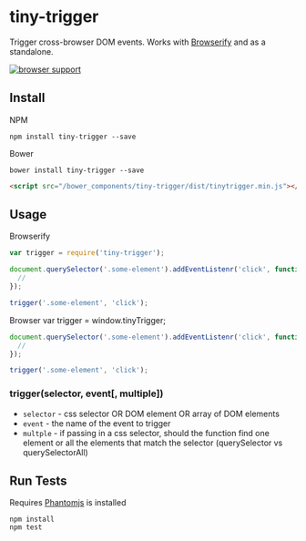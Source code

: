 # tiny-trigger
 
Trigger cross-browser DOM events. Works with [Browserify](http:/browserify.org) and as a standalone.

[![browser support](https://ci.testling.com/USER/PROJECT.png)](https://ci.testling.com/USER/PROJECT)
 
## Install

NPM

```
npm install tiny-trigger --save
```

Bower

```
bower install tiny-trigger --save
```

```html
<script src="/bower_components/tiny-trigger/dist/tinytrigger.min.js"></script>
```

## Usage

Browserify
 
```js
var trigger = require('tiny-trigger');

document.querySelector('.some-element').addEventListenr('click', function (e) {
  //
});

trigger('.some-element', 'click');
```
 
Browser
var trigger = window.tinyTrigger;

```js
document.querySelector('.some-element').addEventListenr('click', function (e) {
  //
});

trigger('.some-element', 'click');
```

### trigger(selector, event[, multiple])

* `selector` - css selector OR DOM element OR array of DOM elements
* `event` - the name of the event to trigger
* `multple` - if passing in a css selector, should the function find one element or all the elements that match the selector (querySelector vs querySelectorAll)

## Run Tests

Requires [Phantomjs](phantomjs.org/download.html) is installed
 
```
npm install
npm test
```